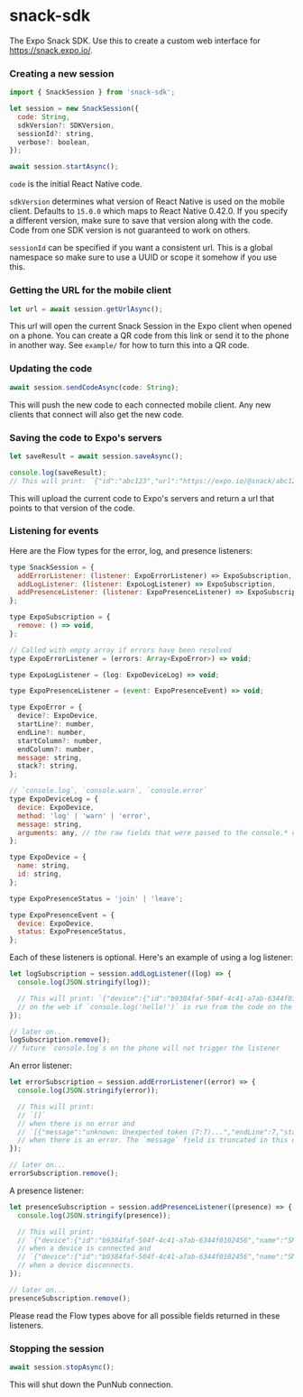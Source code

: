 # snack-sdk
The Expo Snack SDK. Use this to create a custom web interface for https://snack.expo.io/.

### Creating a new session
```javascript
import { SnackSession } from 'snack-sdk';

let session = new SnackSession({
  code: String,
  sdkVersion?: SDKVersion,
  sessionId?: string,
  verbose?: boolean,
});

await session.startAsync();
```

`code` is the initial React Native code.

`sdkVersion` determines what version of React Native is used on the mobile client. Defaults to `15.0.0` which maps to React Native 0.42.0. If you specify a different version, make sure to save that version along with the code. Code from one SDK version is not guaranteed to work on others.

`sessionId` can be specified if you want a consistent url. This is a global namespace so make sure to use a UUID or scope it somehow if you use this.

### Getting the URL for the mobile client
```javascript
let url = await session.getUrlAsync();
```
This url will open the current Snack Session in the Expo client when opened on a phone. You can create a QR code from this link or send it to the phone in another way. See `example/` for how to turn this into a QR code.

### Updating the code
```javascript
await session.sendCodeAsync(code: String);
```
This will push the new code to each connected mobile client. Any new clients that connect will also get the new code.

### Saving the code to Expo's servers
```javascript
let saveResult = await session.saveAsync();

console.log(saveResult);
// This will print: `{"id":"abc123","url":"https://expo.io/@snack/abc123"}`
```
This will upload the current code to Expo's servers and return a url that points to that version of the code.

### Listening for events
Here are the Flow types for the error, log, and presence listeners:
```javascript
type SnackSession = {
  addErrorListener: (listener: ExpoErrorListener) => ExpoSubscription,
  addLogListener: (listener: ExpoLogListener) => ExpoSubscription,
  addPresenceListener: (listener: ExpoPresenceListener) => ExpoSubscription,
};

type ExpoSubscription = {
  remove: () => void,
};

// Called with empty array if errors have been resolved
type ExpoErrorListener = (errors: Array<ExpoError>) => void;

type ExpoLogListener = (log: ExpoDeviceLog) => void;

type ExpoPresenceListener = (event: ExpoPresenceEvent) => void;

type ExpoError = {
  device?: ExpoDevice,
  startLine?: number,
  endLine?: number,
  startColumn?: number,
  endColumn?: number,
  message: string,
  stack?: string,
};

// `console.log`, `console.warn`, `console.error`
type ExpoDeviceLog = {
  device: ExpoDevice,
  method: 'log' | 'warn' | 'error',
  message: string,
  arguments: any, // the raw fields that were passed to the console.* call
};

type ExpoDevice = {
  name: string,
  id: string,
};

type ExpoPresenceStatus = 'join' | 'leave';

type ExpoPresenceEvent = {
  device: ExpoDevice,
  status: ExpoPresenceStatus,
};
```

Each of these listeners is optional. Here's an example of using a log listener:
```javascript
let logSubscription = session.addLogListener((log) => {
  console.log(JSON.stringify(log));

  // This will print: `{"device":{"id":"b9384faf-504f-4c41-a7ab-6344f0102456","name":"SM-G930U"},"method":"log","message":"hello!","arguments":["hello!"]}`
  // on the web if `console.log('hello!')` is run from the code on the phone.
});

// later on...
logSubscription.remove();
// future `console.log`s on the phone will not trigger the listener
```

An error listener:
```javascript
let errorSubscription = session.addErrorListener((error) => {
  console.log(JSON.stringify(error));

  // This will print:
  // `[]`
  // when there is no error and
  // `[{"message":"unknown: Unexpected token (7:7)...","endLine":7,"startLine":7,"endColumn":7,"startColumn":7}]`
  // when there is an error. The `message` field is truncated in this document.
});

// later on...
errorSubscription.remove();
```

A presence listener:
```javascript
let presenceSubscription = session.addPresenceListener((presence) => {
  console.log(JSON.stringify(presence));

  // This will print:
  // `{"device":{"id":"b9384faf-504f-4c41-a7ab-6344f0102456","name":"SM-G930U"},"status":"join"}`
  // when a device is connected and
  // `{"device":{"id":"b9384faf-504f-4c41-a7ab-6344f0102456","name":"SM-G930U"},"status":"leave"}`
  // when a device disconnects.
});

// later on...
presenceSubscription.remove();
```

Please read the Flow types above for all possible fields returned in these listeners.

### Stopping the session
```javascript
await session.stopAsync();
```
This will shut down the PunNub connection.

